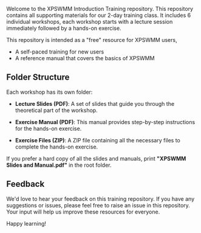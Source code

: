 Welcome to the XPSWMM Introduction Training repository. This repository contains all supporting materials for our 2-day training class. It includes 6 individual workshops, each workshop starts with a lecture session immediately followed by a hands-on exercise.

This repository is intended as a "free" resource for XPSWMM users,
- A self-paced training for new users
- A reference manual that covers the basics of XPSWMM

## Folder Structure

Each workshop has its own folder:

- **Lecture Slides (PDF)**: A set of slides that guide you through the theoretical part of the workshop. 
  
- **Exercise Manual (PDF)**: This manual provides step-by-step instructions for the hands-on exercise. 
  
- **Exercise Files (ZIP)**: A ZIP file containing all the necessary files to complete the hands-on exercise.

If you prefer a hard copy of all the slides and manuals, print **"XPSWMM Slides and Manual.pdf"** in the root folder. 

## Feedback

We'd love to hear your feedback on this training repository. If you have any suggestions or issues, please feel free to raise an issue in this repository. Your input will help us improve these resources for everyone.

Happy learning!
